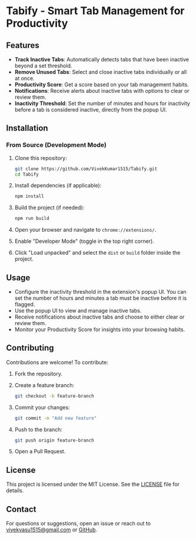 # Tabify - Smart Tab Management for Productivity

## Features

- **Track Inactive Tabs**: Automatically detects tabs that have been inactive beyond a set threshold.
- **Remove Unused Tabs**: Select and close inactive tabs individually or all at once.
- **Productivity Score**: Get a score based on your tab management habits.
- **Notifications**: Receive alerts about inactive tabs with options to clear or review them.
- **Inactivity Threshold**: Set the number of minutes and hours for inactivity before a tab is considered inactive, directly from the popup UI.

## Installation

### From Source (Development Mode)

1. Clone this repository:

   ```sh
   git clone https://github.com/VivekKumar1515/Tabify.git
   cd Tabify
   ```

2. Install dependencies (if applicable):

   ```sh
   npm install
   ```

3. Build the project (if needed):

   ```sh
   npm run build
   ```

4. Open your browser and navigate to `chrome://extensions/`.

5. Enable "Developer Mode" (toggle in the top right corner).

6. Click "Load unpacked" and select the `dist` or `build` folder inside the project.

## Usage

- Configure the inactivity threshold in the extension's popup UI. You can set the number of hours and minutes a tab must be inactive before it is flagged.
- Use the popup UI to view and manage inactive tabs.
- Receive notifications about inactive tabs and choose to either clear or review them.
- Monitor your Productivity Score for insights into your browsing habits.

## Contributing

Contributions are welcome! To contribute:

1. Fork the repository.
2. Create a feature branch:

   ```sh
   git checkout -b feature-branch
   ```

3. Commit your changes:

   ```sh
   git commit -m "Add new feature"
   ```

4. Push to the branch:

   ```sh
   git push origin feature-branch
   ```

5. Open a Pull Request.

## License

This project is licensed under the MIT License. See the [LICENSE](LICENSE) file for details.

## Contact

For questions or suggestions, open an issue or reach out to [vivekvasu1515@gmail.com](mailto:vivekvasu1515@gmail.com) or [GitHub](https://github.com/VivekKumar1515).
